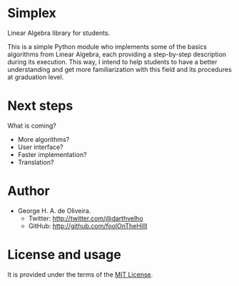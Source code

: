 Simplex
=======

Linear Algebra library for students.

This is a simple Python module who implements some of the basics algorithms from Linear Algebra, each providing a 
step-by-step description during its execution. This way, I intend to help students to have a better understanding
and get more familiarization with this field and its procedures at graduation level.

Next steps
==========

What is coming?

* More algorithms?
* User interface?
* Faster implementation?
* Translation?

Author
=======

- George H. A. de Oliveira.
  * Twitter: http://twitter.com/@darthvelho
  * GitHub: http://github.com/foolOnTheHilll

License and usage
=================

It is provided under the terms of the [MIT License](MIT_License.txt).
